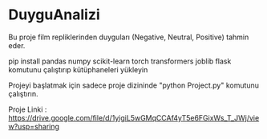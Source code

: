 # DuyguAnalizi
Bu proje film repliklerinden duyguları (Negative, Neutral, Positive) tahmin eder.

pip install pandas numpy scikit-learn torch transformers joblib flask  komutunu çalıştırıp kütüphaneleri yükleyin

Projeyi başlatmak için sadece proje dizininde "python Project.py" komutunu çalıştırın.


Proje Linki :   https://drive.google.com/file/d/1yigiL5wGMqCCAf4yT5e6FGixWs_T_JWj/view?usp=sharing
